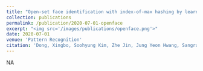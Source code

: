 ```yaml
---
title: "Open-set face identification with index-of-max hashing by learning"
collection: publications
permalink: /publication/2020-07-01-openface
excerpt: "<img src='/images/publications/openface.png'>"
date: 2020-07-01
venue: 'Pattern Recognition'
citation: 'Dong, Xingbo, Soohyung Kim, Zhe Jin, Jung Yeon Hwang, Sangrae Cho, and Andrew Beng Jin Teoh. "Open-set face identification with index-of-max hashing by learning." Pattern Recognition 103 (2020): 107277.'
---
```



NA 